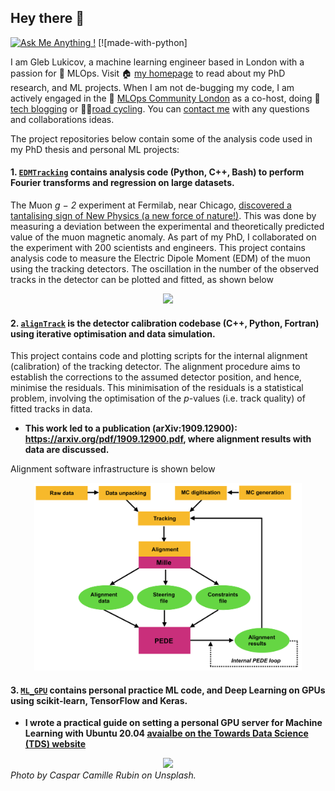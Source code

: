 ## Hey there 👋 

[![Ask Me Anything !](https://img.shields.io/badge/Ask%20me-anything-1abc9c.svg)](https://glukicov.github.io)
[![made-with-python]

I am Gleb Lukicov, a machine learning engineer based in London with a passion for 🤩 MLOps. Visit 🏠 [my homepage](https://glukicov.github.io) to read about my PhD research, and ML projects. When I am not de-bugging my code, I am actively engaged in the 🚀 [MLOps Community London](https://mlops.community/) as a co-host, doing 📝 [tech blogging](https://medium.com/@lukicov) or 🚴‍♂️<a href=https://glukicov.github.io/#interests>road cycling</a>. You can [contact me](https://www.linkedin.com/in/glukicov/) with any questions and collaborations ideas.


The project repositories below contain some of the analysis code used in my PhD thesis and personal ML projects:

#### 1. [`EDMTracking`](https://github.com/glukicov/EDMTracking) contains analysis code (Python, C++, Bash) to perform Fourier transforms and regression on large datasets. 
The Muon <i>g − 2</i> experiment at Fermilab, near Chicago, [discovered a tantalising sign of New Physics (a new force of nature!)](https://www.bbc.co.uk/news/science-environment-66407099). This was done by measuring a deviation between the experimental and theoretically predicted value of the muon magnetic anomaly. As part of my PhD, I collaborated on the experiment with 200 scientists and engineers. This project contains analysis code to measure the Electric Dipole Moment (EDM) of the muon using the tracking detectors. The oscillation in the number of the observed tracks in the detector can be plotted and fitted, as shown below 

<div style="text-align:center"><img src="https://github.com/glukicov/EDMTracking/blob/master/docs/edm.gif" height="250" /></div>

#### 2. [`alignTrack`](https://github.com/glukicov/alignTrack) is the detector calibration codebase (C++, Python, Fortran) using iterative optimisation and data simulation.
This project contains code and plotting scripts for the internal alignment (calibration) of the tracking detector. The alignment procedure aims to establish the corrections to the assumed detector position, and hence, minimise the residuals. This minimisation of the residuals is a statistical problem, involving the optimisation of the <i>p</i>-values (i.e. track quality) of fitted tracks in data. 
* **This work led to a publication (arXiv:1909.12900): <a href=https://arxiv.org/pdf/1909.12900.pdf target="_blank"> https://arxiv.org/pdf/1909.12900.pdf</a>, where alignment results with data are discussed.**

Alignment software infrastructure is shown below 

<div style="text-align:center"><img src="https://github.com/glukicov/alignTrack/blob/master/mpIIDESY/align_4.png" height="300" /></div>

#### 3. [`ML_GPU`](https://github.com/glukicov/ML_GPU) contains personal practice ML code, and Deep Learning on GPUs using scikit-learn, TensorFlow and Keras.
* **I wrote a practical guide on setting a personal GPU server for Machine Learning with Ubuntu 20.04 <a href=https://towardsdatascience.com/set-up-of-a-personal-gpu-server-for-machine-learning-with-ubuntu-20-04-100e787105ad target="_blank"> avaialbe on the Towards Data Science (TDS) website</a>**

<div style="text-align:center"><img src="https://github.com/glukicov/ML_GPU/blob/master/docs/gpu.jpeg" height="200" /></div>
<i>Photo by Caspar Camille Rubin on Unsplash.</i>

<!--
**glukicov/glukicov** is a ✨ _special_ ✨ repository because its `README.md` (this file) appears on your GitHub profile.

Here are some ideas to get you started:

- 🔭 I’m currently working on ...
- 🌱 I’m currently learning ...
- 👯 I’m looking to collaborate on ...
- 🤔 I’m looking for help with ...
- 💬 Ask me about ...
- 📫 How to reach me: ...
- 😄 Pronouns: ...
- ⚡ Fun fact: ...
-->
